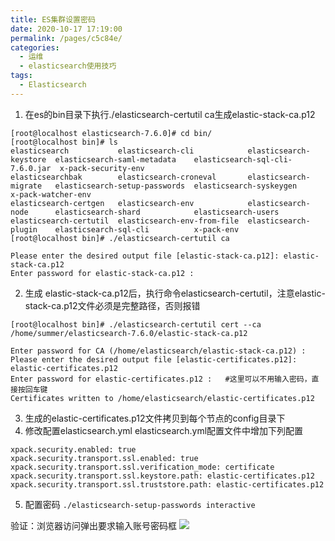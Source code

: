 ```yaml
---
title: ES集群设置密码
date: 2020-10-17 17:19:00
permalink: /pages/c5c84e/
categories:
  - 运维
  - elasticsearch使用技巧
tags:
  - Elasticsearch
---
```

 1. 在es的bin目录下执行./elasticsearch-certutil ca生成elastic-stack-ca.p12
```shell
[root@localhost elasticsearch-7.6.0]# cd bin/
[root@localhost bin]# ls
elasticsearch           elasticsearch-cli            elasticsearch-keystore  elasticsearch-saml-metadata    elasticsearch-sql-cli-7.6.0.jar  x-pack-security-env
elasticsearchbak        elasticsearch-croneval       elasticsearch-migrate   elasticsearch-setup-passwords  elasticsearch-syskeygen          x-pack-watcher-env
elasticsearch-certgen   elasticsearch-env            elasticsearch-node      elasticsearch-shard            elasticsearch-users
elasticsearch-certutil  elasticsearch-env-from-file  elasticsearch-plugin    elasticsearch-sql-cli          x-pack-env
[root@localhost bin]# ./elasticsearch-certutil ca
```
```shell
Please enter the desired output file [elastic-stack-ca.p12]: elastic-stack-ca.p12
Enter password for elastic-stack-ca.p12 :
```
2. 生成 elastic-stack-ca.p12后，执行命令elasticsearch-certutil，注意elastic-stack-ca.p12文件必须是完整路径，否则报错
```shell
[root@localhost bin]# ./elasticsearch-certutil cert --ca /home/summer/elasticsearch-7.6.0/elastic-stack-ca.p12

Enter password for CA (/home/elasticsearch/elastic-stack-ca.p12) : 
Please enter the desired output file [elastic-certificates.p12]: elastic-certificates.p12
Enter password for elastic-certificates.p12 :   #这里可以不用输入密码，直接按回车键
Certificates written to /home/elasticsearch/elastic-certificates.p12
```

3. 生成的elastic-certificates.p12文件拷贝到每个节点的config目录下
4. 修改配置elasticsearch.yml
elasticsearch.yml配置文件中增加下列配置
```shell
xpack.security.enabled: true
xpack.security.transport.ssl.enabled: true
xpack.security.transport.ssl.verification_mode: certificate
xpack.security.transport.ssl.keystore.path: elastic-certificates.p12
xpack.security.transport.ssl.truststore.path: elastic-certificates.p12
```
5. 配置密码
`./elasticsearch-setup-passwords interactive`

验证：浏览器访问弹出要求输入账号密码框
![](https://cdn.jsdelivr.net/gh/summerking1/image@main/74.png)
